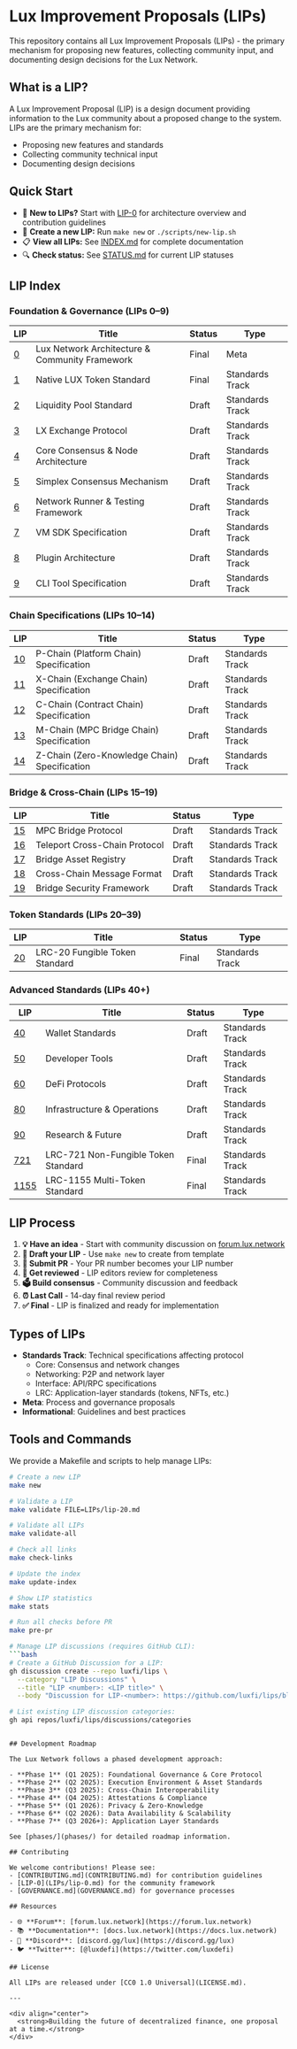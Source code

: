 # Lux Improvement Proposals (LIPs)

This repository contains all Lux Improvement Proposals (LIPs) - the primary mechanism for proposing new features, collecting community input, and documenting design decisions for the Lux Network.

## What is a LIP?

A Lux Improvement Proposal (LIP) is a design document providing information to the Lux community about a proposed change to the system. LIPs are the primary mechanism for:
- Proposing new features and standards
- Collecting community technical input
- Documenting design decisions

## Quick Start

- 📖 **New to LIPs?** Start with [LIP-0](LIPs/lip-0.md) for architecture overview and contribution guidelines
- 🚀 **Create a new LIP:** Run `make new` or `./scripts/new-lip.sh`
- 📋 **View all LIPs:** See [INDEX.md](INDEX.md) for complete documentation
- 🔍 **Check status:** See [STATUS.md](STATUS.md) for current LIP statuses

## LIP Index

### Foundation & Governance (LIPs 0–9)
| LIP | Title | Status | Type |
|---|---|---|---|
| [0](LIPs/lip-0.md) | Lux Network Architecture & Community Framework | Final | Meta |
| [1](LIPs/lip-1.md) | Native LUX Token Standard | Final | Standards Track |
| [2](LIPs/lip-2.md) | Liquidity Pool Standard | Draft | Standards Track |
| [3](LIPs/lip-3.md) | LX Exchange Protocol | Draft | Standards Track |
| [4](LIPs/lip-4.md) | Core Consensus & Node Architecture | Draft | Standards Track |
| [5](LIPs/lip-5.md) | Simplex Consensus Mechanism | Draft | Standards Track |
| [6](LIPs/lip-6.md) | Network Runner & Testing Framework | Draft | Standards Track |
| [7](LIPs/lip-7.md) | VM SDK Specification | Draft | Standards Track |
| [8](LIPs/lip-8.md) | Plugin Architecture | Draft | Standards Track |
| [9](LIPs/lip-9.md) | CLI Tool Specification | Draft | Standards Track |

### Chain Specifications (LIPs 10–14)
| LIP | Title | Status | Type |
|---|---|---|---|
| [10](LIPs/lip-10.md) | P-Chain (Platform Chain) Specification | Draft | Standards Track |
| [11](LIPs/lip-11.md) | X-Chain (Exchange Chain) Specification | Draft | Standards Track |
| [12](LIPs/lip-12.md) | C-Chain (Contract Chain) Specification | Draft | Standards Track |
| [13](LIPs/lip-13.md) | M-Chain (MPC Bridge Chain) Specification | Draft | Standards Track |
| [14](LIPs/lip-14.md) | Z-Chain (Zero-Knowledge Chain) Specification | Draft | Standards Track |

### Bridge & Cross-Chain (LIPs 15–19)
| LIP | Title | Status | Type |
|---|---|---|---|
| [15](LIPs/lip-15.md) | MPC Bridge Protocol | Draft | Standards Track |
| [16](LIPs/lip-16.md) | Teleport Cross-Chain Protocol | Draft | Standards Track |
| [17](LIPs/lip-17.md) | Bridge Asset Registry | Draft | Standards Track |
| [18](LIPs/lip-18.md) | Cross-Chain Message Format | Draft | Standards Track |
| [19](LIPs/lip-19.md) | Bridge Security Framework | Draft | Standards Track |

### Token Standards (LIPs 20–39)
| LIP | Title | Status | Type |
|---|---|---|---|
| [20](LIPs/lip-20.md) | LRC-20 Fungible Token Standard | Final | Standards Track |

### Advanced Standards (LIPs 40+)
| LIP | Title | Status | Type |
|---|---|---|---|
| [40](LIPs/lip-40.md) | Wallet Standards | Draft | Standards Track |
| [50](LIPs/lip-50.md) | Developer Tools | Draft | Standards Track |
| [60](LIPs/lip-60.md) | DeFi Protocols | Draft | Standards Track |
| [80](LIPs/lip-80.md) | Infrastructure & Operations | Draft | Standards Track |
| [90](LIPs/lip-90.md) | Research & Future | Draft | Standards Track |
| [721](LIPs/lip-721.md) | LRC-721 Non-Fungible Token Standard | Final | Standards Track |
| [1155](LIPs/lip-1155.md) | LRC-1155 Multi-Token Standard | Final | Standards Track |

## LIP Process

1. **💡 Have an idea** - Start with community discussion on [forum.lux.network](https://forum.lux.network)
2. **📝 Draft your LIP** - Use `make new` to create from template
3. **🔄 Submit PR** - Your PR number becomes your LIP number
4. **👥 Get reviewed** - LIP editors review for completeness
5. **🗳️ Build consensus** - Community discussion and feedback
6. **⏰ Last Call** - 14-day final review period
7. **✅ Final** - LIP is finalized and ready for implementation

## Types of LIPs

- **Standards Track**: Technical specifications affecting protocol
  - Core: Consensus and network changes
  - Networking: P2P and network layer
  - Interface: API/RPC specifications
  - LRC: Application-layer standards (tokens, NFTs, etc.)
- **Meta**: Process and governance proposals
- **Informational**: Guidelines and best practices

## Tools and Commands

We provide a Makefile and scripts to help manage LIPs:

```bash
# Create a new LIP
make new

# Validate a LIP
make validate FILE=LIPs/lip-20.md

# Validate all LIPs
make validate-all

# Check all links
make check-links

# Update the index
make update-index

# Show LIP statistics
make stats

# Run all checks before PR
make pre-pr

# Manage LIP discussions (requires GitHub CLI):
```bash
# Create a GitHub Discussion for a LIP:
gh discussion create --repo luxfi/lips \
  --category "LIP Discussions" \
  --title "LIP <number>: <LIP title>" \
  --body "Discussion for LIP-<number>: https://github.com/luxfi/lips/blob/main/LIPs/lip-<number>.md"

# List existing LIP discussion categories:
gh api repos/luxfi/lips/discussions/categories
```
```

## Development Roadmap

The Lux Network follows a phased development approach:

- **Phase 1** (Q1 2025): Foundational Governance & Core Protocol
- **Phase 2** (Q2 2025): Execution Environment & Asset Standards
- **Phase 3** (Q3 2025): Cross-Chain Interoperability
- **Phase 4** (Q4 2025): Attestations & Compliance
- **Phase 5** (Q1 2026): Privacy & Zero-Knowledge
- **Phase 6** (Q2 2026): Data Availability & Scalability
- **Phase 7** (Q3 2026+): Application Layer Standards

See [phases/](phases/) for detailed roadmap information.

## Contributing

We welcome contributions! Please see:
- [CONTRIBUTING.md](CONTRIBUTING.md) for contribution guidelines
- [LIP-0](LIPs/lip-0.md) for the community framework
- [GOVERNANCE.md](GOVERNANCE.md) for governance processes

## Resources

- 🌐 **Forum**: [forum.lux.network](https://forum.lux.network)
- 📚 **Documentation**: [docs.lux.network](https://docs.lux.network)
- 💬 **Discord**: [discord.gg/lux](https://discord.gg/lux)
- 🐦 **Twitter**: [@luxdefi](https://twitter.com/luxdefi)

## License

All LIPs are released under [CC0 1.0 Universal](LICENSE.md).

---

<div align="center">
  <strong>Building the future of decentralized finance, one proposal at a time.</strong>
</div>
